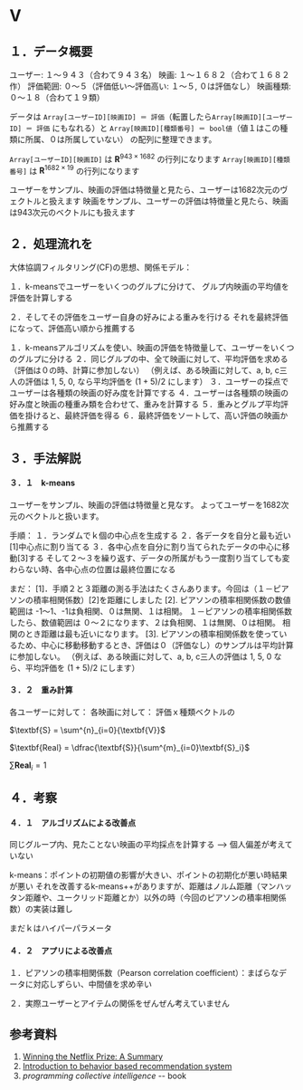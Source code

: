 V
===============

１．データ概要
--------------
ユーザー: １〜９４３（合わて９４３名）
映画: １〜１６８２（合わて１６８２作）
評価範囲: ０〜５（評価低い〜評価高い: １〜５, ０は評価なし）
映画種類: ０〜１８（合わて１９類）

データは
`Array[ユーザーID][映画ID] ＝ 評価`（転置したら`Array[映画ID][ユーザーID] ＝ 評価` にもなれる）と
`Array[映画ID][種類番号] ＝ bool値`（値１はこの種類に所属、０は所属していない）
の配列に整理できます。

`Array[ユーザーID][映画ID]` は $\textbf{R}^{943\times 1682}$ の行列になります
`Array[映画ID][種類番号]` は $\textbf{R}^{1682\times 19}$ の行列になります

ユーザーをサンプル、映画の評価は特徴量と見たら、ユーザーは1682次元のヴェクトルと扱えます
映画をサンプル、ユーザーの評価は特徴量と見たら、映画は943次元のベクトルにも扱えます


２．処理流れを
--------------
大体協調フィルタリング(CF)の思想、関係モデル：

１．k-meansでユーザーをいくつのグルプに分けて、
グルプ内映画の平均値を評価を計算しする

２．そしてその評価をユーザー自身の好みによる重みを行ける
それを最終評価になって、評価高い順から推薦する

１．k-meansアルゴリズムを使い、映画の評価を特徴量して、ユーザーをいくつのグルプに分ける
２．同じグルプの中、全て映画に対して、平均評価を求める（評価は０の時、計算に参加しない）
（例えば、ある映画に対して、a, b, c三人の評価は 1, 5, 0, なら平均評価を $(1+5)/2$ にします）
３．ユーザーの採点でユーザーは各種類の映画の好み度を計算でする
４．ユーザーは各種類の映画の好み度と映画の種重み類を合わせて、重みを計算する
５．重みとグルプ平均評価を掛けると、最終評価を得る
６．最終評価をソートして、高い評価の映画から推薦する

３．手法解説
--------------

#### ３．１　k-means
ユーザーをサンプル、映画の評価は特徴量と見なす。
よってユーザーを1682次元のベクトルと扱います。

手順：
１．ランダムでｋ個の中心点を生成する
２．各データを自分と最も近い[1]中心点に割り当てる
３．各中心点を自分に割り当てられたデータの中心に移動[3]する
そして２～３を繰り返す、データの所属がもう一度割り当てしても変わらない時、各中心点の位置は最終位置になる

まだ：
[1]．手順２と３距離の測る手法はたくさんあります。今回は（１－ピアソンの積率相関係数）[2]を距離にしました
[2]. ピアソンの積率相関係数の数値範囲は -1～1、-1は負相関、０は無関、１は相関。
１－ピアソンの積率相関係数したら、数値範囲は ０～２になります、２は負相関、１は無関、０は相関。
相関のとき距離は最も近いになります。
[3]. ピアソンの積率相関係数を使っているため、中心に移動移動するとき、評価は０（評価なし）のサンプルは平均計算に参加しない。
（例えば、ある映画に対して、a, b, c三人の評価は 1, 5, 0 なら、平均評価を $(1+5)/2$ にします）

#### ３．２　重み計算
各ユーザーに対して：
各映画に対して：
評価ｘ種類ベクトルの

$\textbf{S} = \sum^{n}_{i=0}{\textbf{V}}$

$\textbf{Real} = \dfrac{\textbf{S}}{\sum^{m}_{i=0}\textbf{S}_i}$

$\sum\textbf{Real}_i=1$


４．考察
--------------
#### ４．１　アルゴリズムによる改善点
同じグループ内、見たことない映画の平均採点を計算する --> 個人偏差が考えていない

k-means：ポイントの初期値の影響が大きい、ポイントの初期化が悪い時結果が悪い
それを改善するk-means++がありますが、距離はノルム距離（マンハッタン距離や、ユークリッド距離とか）以外の時（今回のピアソンの積率相関係数）の実装は難し

まだｋはハイパーパラメータ

#### ４．２　アプリによる改善点
１．ピアソンの積率相関係数（Pearson correlation coefficient）：まばらなデータに対応しずらい、中間値を求め辛い

２．実際ユーザーとアイテムの関係をぜんぜん考えていません

参考資料
-----------------
1. [Winning the Netflix Prize: A Summary](http://blog.echen.me/2011/10/24/winning-the-netflix-prize-a-summary/)
2. [Introduction to behavior based recommendation system](https://www.slideshare.net/hamukazu/introduction-to-behavior-based-recommendation-system)
3. *programming collective intelligence* -- book

